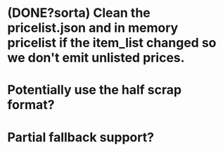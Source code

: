 # (DONE?sorta) Clean the pricelist.json and in memory pricelist if the item_list changed so we don't emit unlisted prices.
# Potentially use the half scrap format?
# Partial fallback support?